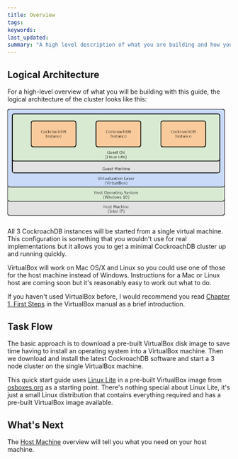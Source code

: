 ```yaml
---
title: Overview
tags: 
keywords: 
last_updated: 
summary: "A high level description of what you are building and how you are buiding it."
---
```


## Logical Architecture

For a high-level overview of what you will be building with this guide, the logical architecture of the cluster looks like this:

![virtualbox architecture](images/virtualbox_architecture_single.png)

All 3 CockroachDB instances will be started from a single virtual machine. This configuration is something that you wouldn't use for real implementations but it allows you to get a minimal CockroachDB cluster up and running quickly.

VirtualBox will work on Mac OS/X and Linux so you could use one of those for the host machine instead of Windows. Instructions for a Mac or Linux host are coming soon but it's reasonably easy to work out what to do.

If you haven't used VirtualBox before, I would recommend you read [Chapter 1. First
Steps](https://www.virtualbox.org/manual/ch01.html) in the VirtualBox manual as a brief introduction.


## Task Flow

The basic approach is to download a pre-built VirtualBox disk image to save time having to install an operating system into a VirtualBox machine. Then we download and install the latest CockroachDB software and start a 3 node cluster on the single VirtualBox machine.

This quick start guide uses [Linux Lite](https://www.linuxliteos.com/) in a pre-built VirtualBox image from [osboxes.org](http://www.osboxes.org/) as a starting point. There's nothing special about Linux Lite, it's just a small Linux distribution that contains everything required and has a pre-built VirtualBox image available.


## What's Next

The [Host Machine](/cockroach-vb-single/cockroach-vb-single_host_overview) overview will tell you what you need on your host machine.


